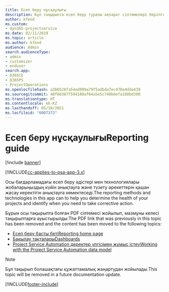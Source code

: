 ```yaml
---
title: Есеп беру нұсқаулығы
description: Бұл тақырыпта есеп беру туралы ақпарат сілтемелері берілген.
author: kfend
ms.custom:
- dyn365-projectservice
ms.date: 02/11/2019
ms.topic: article
ms.author: kfend
audience: Admin
search.audienceType:
- admin
- customizer
- enduser
search.app:
- D365CE
- D365PS
- ProjectOperations
ms.openlocfilehash: a366528fa54ed999a79f5adbda7ec478e4dda439
ms.sourcegitcommit: 40f68387f594180af64a5e5c748b6efa188bd300
ms.translationtype: HT
ms.contentlocale: kk-KZ
ms.lasthandoff: 05/10/2021
ms.locfileid: "6007373"
---
```

# <a name="reporting-guide"></a><span data-ttu-id="5fe4a-103">Есеп беру нұсқаулығы</span><span class="sxs-lookup"><span data-stu-id="5fe4a-103">Reporting guide</span></span>

[!include [banner](../../includes/psa-now-project-operations.md)]

[!INCLUDE[cc-applies-to-psa-app-3.x](../../includes/cc-applies-to-psa-app-3x.md)]

<span data-ttu-id="5fe4a-104">Осы бағдарламадағы есеп беру әдістері мен технологиялары жобаларыңыздың күйін анықтауға және түзету әрекеттерін қашан жасау керектігін анықтауға көмектеседі.</span><span class="sxs-lookup"><span data-stu-id="5fe4a-104">The reporting methods and technologies in this app can to help you determine the health of your projects and identify when you need to take corrective action.</span></span> 

<span data-ttu-id="5fe4a-105">Бұрын осы тақырыпта болған PDF сілтемесі жойылып, мазмұны келесі тақырыптарға ауыстырылды:</span><span class="sxs-lookup"><span data-stu-id="5fe4a-105">The PDF link that was previously in this topic has been removed and the content has been moved to the following topics:</span></span>

- [<span data-ttu-id="5fe4a-106">Есеп беру басты беті</span><span class="sxs-lookup"><span data-stu-id="5fe4a-106">Reporting home page</span></span>](../reports-reporting-dynamics-365-project-service.md)
- [<span data-ttu-id="5fe4a-107">Бақылау тақталары</span><span class="sxs-lookup"><span data-stu-id="5fe4a-107">Dashboards</span></span>](../reports-dashboards.md)
- [<span data-ttu-id="5fe4a-108">Project Service Automation деректер үлгісімен жұмыс істеу</span><span class="sxs-lookup"><span data-stu-id="5fe4a-108">Working with the Project Service Automation data model</span></span>](../reports-working-project-service-data-model.md)

> [!NOTE]
> <span data-ttu-id="5fe4a-109">Бұл тақырып болашақтағы құжаттамалық жаңартудан жойылады.</span><span class="sxs-lookup"><span data-stu-id="5fe4a-109">This topic will be removed in a future documentation update.</span></span> 


[!INCLUDE[footer-include](../../includes/footer-banner.md)]
